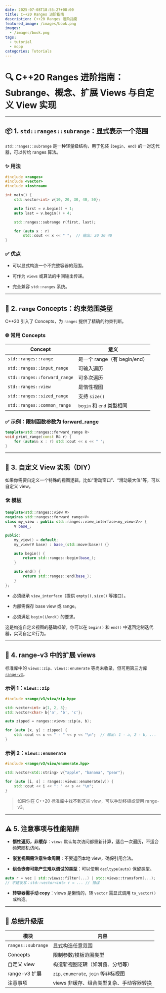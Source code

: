 ```yaml
---
date: 2025-07-08T18:55:27+08:00
title: C++20 Ranges 进阶指南
description: C++20 Ranges 进阶指南
featured_image: /images/book.png
images:
  - /images/book.png
tags:
  - tutorial
  - mcpp
categories: Tutorials
---
```


# 🔍 C++20 Ranges 进阶指南：Subrange、概念、扩展 Views 与自定义 View 实现

---

## 📦 1. `std::ranges::subrange`：显式表示一个范围

`std::ranges::subrange` 是一种轻量级结构，用于包装 `[begin, end)` 的一对迭代器，可以传给 ranges 算法。

### ✨ 用法

```cpp
#include <ranges>
#include <vector>
#include <iostream>

int main() {
    std::vector<int> v{10, 20, 30, 40, 50};

    auto first = v.begin() + 1;
    auto last = v.begin() + 4;

    std::ranges::subrange r(first, last);

    for (auto x : r)
        std::cout << x << " ";  // 输出: 20 30 40
}
```

### ✅ 优点

- 可以显式构造一个不完整容器的范围。
    
- 可作为 `views` 或算法的中间输出传递。
    
- 完全兼容 `std::ranges` 系统。
    

---

## 🧱 2. `range` Concepts：约束范围类型

C++20 引入了 Concepts，为 `ranges` 提供了精确的约束判断。

### 🌐 常用 Concepts

|Concept|意义|
|---|---|
|`std::ranges::range`|是一个 range（有 begin/end）|
|`std::ranges::input_range`|可输入遍历|
|`std::ranges::forward_range`|可多次遍历|
|`std::ranges::view`|是惰性视图|
|`std::ranges::sized_range`|支持 `size()`|
|`std::ranges::common_range`|`begin` 和 `end` 类型相同|

### ✅ 示例：限制函数参数为 forward_range

```cpp
template<std::ranges::forward_range R>
void print_range(const R& r) {
    for (auto&& x : r) std::cout << x << " ";
}
```

---

## 🧩 3. 自定义 View 实现（DIY）

如果你需要自定义一个特殊的视图逻辑，比如“滑动窗口”、“滑动最大值”等，可以自定义 view。

### 🛠 模板

```cpp
template<std::ranges::view V>
requires std::ranges::forward_range<V>
class my_view : public std::ranges::view_interface<my_view<V>> {
    V base_;

public:
    my_view() = default;
    my_view(V base) : base_(std::move(base)) {}

    auto begin() {
        return std::ranges::begin(base_);
    }

    auto end() {
        return std::ranges::end(base_);
    }
};
```

- 必须继承 `view_interface`（提供 `empty()`, `size()` 等接口）。
    
- 内部需保存 base view 或 range。
    
- 必须满足 `begin()`/`end()` 的要求。
    

这是构造自定义视图的基础框架，你可以在 `begin()` 和 `end()` 中返回定制迭代器，实现自定义行为。

---

## 🧪 4. range-v3 中的扩展 views

标准库中的 `views::zip`、`views::enumerate` 等尚未收录，但可用第三方库 [`range-v3`](https://github.com/ericniebler/range-v3)。

### 示例 1：`views::zip`

```cpp
#include <range/v3/view/zip.hpp>

std::vector<int> a{1, 2, 3};
std::vector<char> b{'a', 'b', 'c'};

auto zipped = ranges::views::zip(a, b);

for (auto [x, y] : zipped) {
    std::cout << x << " - " << y << "\n";  // 输出: 1 - a, 2 - b, ...
}
```

### 示例 2：`views::enumerate`

```cpp
#include <range/v3/view/enumerate.hpp>

std::vector<std::string> v{"apple", "banana", "pear"};

for (auto [i, s] : ranges::views::enumerate(v)) {
    std::cout << i << ": " << s << "\n";
}
```

> 如果你在 C++20 标准库中找不到这些 view，可以手动移植或使用 range-v3。

---

## ⚠️ 5. 注意事项与性能陷阱

- **惰性遍历，非缓存**：`views` 默认每次访问都重新计算，适合一次遍历，不适合频繁随机访问。
    
- **嵌套视图需注意生命周期**：不要返回本地 view，确保引用合法。
    
- **组合嵌套可能产生难以调试的类型**：可以使用 `decltype(auto)` 保留类型。
    

```cpp
auto r = vec | std::views::filter(...) | std::views::transform(...);
// 不建议写：std::vector<int> r = ... // 错误
```

- **转容器需手动 copy**：views 是懒惰的，转 `vector` 需显式调用 `to_vector()` 或构造。
    

---

## 🧠 总结升级版

|模块|内容|
|---|---|
|`ranges::subrange`|显式构造任意范围|
|Concepts|限制参数/模板范围类型|
|自定义 view|构造新视图逻辑（如滑窗、分组等）|
|range-v3 扩展|`zip`, `enumerate`, `join` 等非标视图|
|注意事项|views 非缓存、组合类型复杂、手动容器转换|
